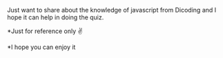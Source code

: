 Just want to share about the knowledge of javascript from Dicoding and I hope it can help in doing the quiz.

*Just for reference only ️✌️

*I hope you can enjoy it